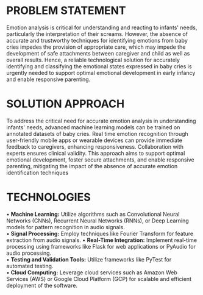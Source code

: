 # PROBLEM STATEMENT
Emotion analysis is critical for understanding and reacting to infants' needs, particularly the 
interpretation of their screams. However, the absence of accurate and trustworthy techniques 
for identifying emotions from baby cries impedes the provision of appropriate care, which may 
impede the development of safe attachments between caregiver and child as well as overall 
results. Hence, a reliable technological solution for accurately identifying and classifying the 
emotional states expressed in baby cries is urgently needed to support optimal emotional 
development in early infancy and enable responsive parenting.
# SOLUTION APPROACH
To address the critical need for accurate emotion analysis in understanding infants' needs, 
advanced machine learning models can be trained on annotated datasets of baby cries. Real
time emotion recognition through user-friendly mobile apps or wearable devices can provide 
immediate feedback to caregivers, enhancing responsiveness. Collaboration with experts 
ensures clinical validity. This approach aims to support optimal emotional development, foster 
secure attachments, and enable responsive parenting, mitigating the impact of the absence of 
accurate emotion identification techniques
# TECHNOLOGIES
• **Machine Learning:** Utilize algorithms such as Convolutional Neural Networks (CNNs), 
Recurrent Neural Networks (RNNs), or Deep Learning models for pattern recognition in 
audio signals.   
• **Signal Processing:** Employ techniques like Fourier Transform for feature extraction from 
audio signals. 
• **Real-Time Integration:** Implement real-time processing using frameworks like Flask for 
web applications or PyAudio for audio processing.  
• **Testing and Validation Tools:** Utilize frameworks like PyTest for automated testing.  
• **Cloud Computing:** Leverage cloud services such as Amazon Web Services (AWS) or Google 
Cloud Platform (GCP) for scalable and efficient deployment of the software. 
